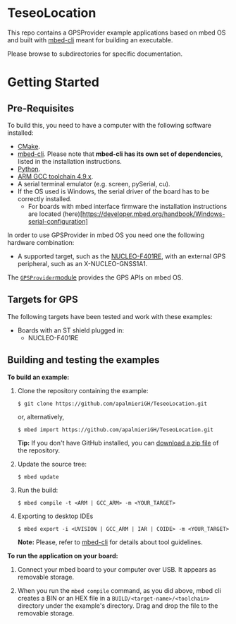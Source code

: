 # TeseoLocation
This repo contains a GPSProvider example applications based on
mbed OS and built with [mbed-cli](https://github.com/ARMmbed/mbed-cli) meant for building an executable.

Please browse to subdirectories for specific documentation.

Getting Started
===============


Pre-Requisites
--------------


To build this, you need to have a computer with the following software installed:

* [CMake](http://www.cmake.org/download/).
* [mbed-cli](https://github.com/ARMmbed/mbed-cli). Please note that **mbed-cli has its own set of dependencies**, listed in the installation instructions.
* [Python](https://www.python.org/downloads/).
* [ARM GCC toolchain 4.9.x](https://launchpad.net/gcc-arm-embedded/+milestone/4.9-2015-q3-update).
* A serial terminal emulator (e.g. screen, pySerial, cu).
* If the OS used is Windows, the serial driver of the board has to be correctly installed.
	* For boards with mbed interface firmware the installation instructions are located (here)[https://developer.mbed.org/handbook/Windows-serial-configuration]

In order to use GPSProvider in mbed OS you need one the following hardware combination:

* A supported target, such as the [NUCLEO-F401RE](http://www.st.com/en/evaluation-tools/nucleo-f401re.html), with an external GPS peripheral, such as an X-NUCLEO-GNSS1A1.


The [`GPSProvider`module](https://github.com/apalmieriGH/GPSProvider) provides the GPS APIs on mbed OS.

Targets for GPS
---------------

The following targets have been tested and work with these examples:

* Boards with an ST shield plugged in:
	* NUCLEO-F401RE

Building and testing the examples
---------------------------------

__To build an example:__

1. Clone the repository containing the example:

	```
	$ git clone https://github.com/apalmieriGH/TeseoLocation.git
	```

	or, alternatively,

	```
	$ mbed import https://github.com/apalmieriGH/TeseoLocation.git
	```


	**Tip:** If you don't have GitHub installed, you can [download a zip file](https://github.com/apalmieriGH/TeseoLocation/archive/master.zip) of the repository.

2. Update the source tree:

	```
	$ mbed update
	```

3. Run the build:

	```
	$ mbed compile -t <ARM | GCC_ARM> -m <YOUR_TARGET>
	```

4. Exporting to desktop IDEs

	```
	$ mbed export -i <UVISION | GCC_ARM | IAR | COIDE> -m <YOUR_TARGET>
	```


	**Note:** Please, refer to [mbed-cli](https://github.com/ARMmbed/mbed-cli) for details about tool guidelines.


__To run the application on your board:__

1. Connect your mbed board to your computer over USB. It appears as removable storage.

1. When you run the ``mbed compile`` command, as you did above, mbed cli creates a BIN or an HEX file in a ```BUILD/<target-name>/<toolchain>``` directory under the example's directory. Drag and drop the file to the removable storage.


